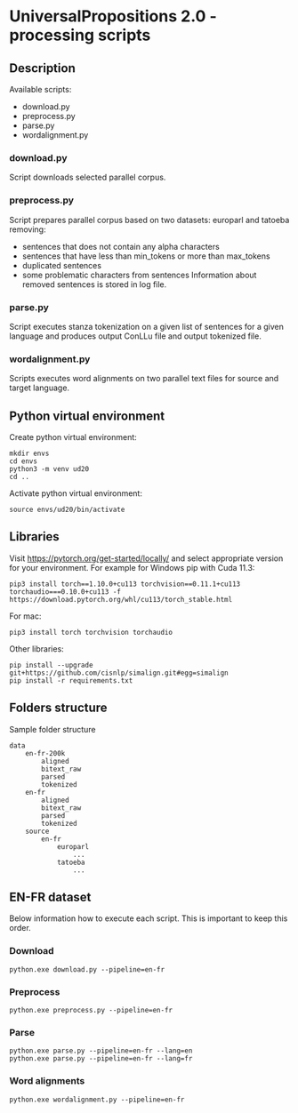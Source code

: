 # UniversalPropositions 2.0 - processing scripts

## Description
Available scripts:
- download.py
- preprocess.py
- parse.py
- wordalignment.py

### download.py
Script downloads selected parallel corpus.

### preprocess.py
Script prepares parallel corpus based on two datasets: europarl and tatoeba removing:
- sentences that does not contain any alpha characters
- sentences that have less than min_tokens or more than max_tokens
- duplicated sentences
- some problematic characters from sentences
Information about removed sentences is stored in log file.

### parse.py
Script executes stanza tokenization on a given list of sentences for a given language and produces output ConLLu file and output tokenized file.

### wordalignment.py
Scripts executes word alignments on two parallel text files for source and target language.

## Python virtual environment
Create python virtual environment:
```
mkdir envs
cd envs
python3 -m venv ud20
cd ..
```
Activate python virtual environment:
```
source envs/ud20/bin/activate
```
## Libraries
Visit https://pytorch.org/get-started/locally/ and select appropriate version for your environment. For example for Windows pip with Cuda 11.3:
```
pip3 install torch==1.10.0+cu113 torchvision==0.11.1+cu113 torchaudio===0.10.0+cu113 -f https://download.pytorch.org/whl/cu113/torch_stable.html
```
For mac:
```
pip3 install torch torchvision torchaudio
```
Other libraries:
```
pip install --upgrade git+https://github.com/cisnlp/simalign.git#egg=simalign
pip install -r requirements.txt
```
## Folders structure
Sample folder structure
```
data
    en-fr-200k
        aligned
        bitext_raw
        parsed
        tokenized
    en-fr
        aligned
        bitext_raw
        parsed
        tokenized
    source
        en-fr
            europarl
                ...
            tatoeba
                ...
```
## EN-FR dataset
Below information how to execute each script. This is important to keep this order.
### Download
```
python.exe download.py --pipeline=en-fr
```
### Preprocess
```
python.exe preprocess.py --pipeline=en-fr
```
### Parse
```
python.exe parse.py --pipeline=en-fr --lang=en
python.exe parse.py --pipeline=en-fr --lang=fr
```
### Word alignments
```
python.exe wordalignment.py --pipeline=en-fr
```